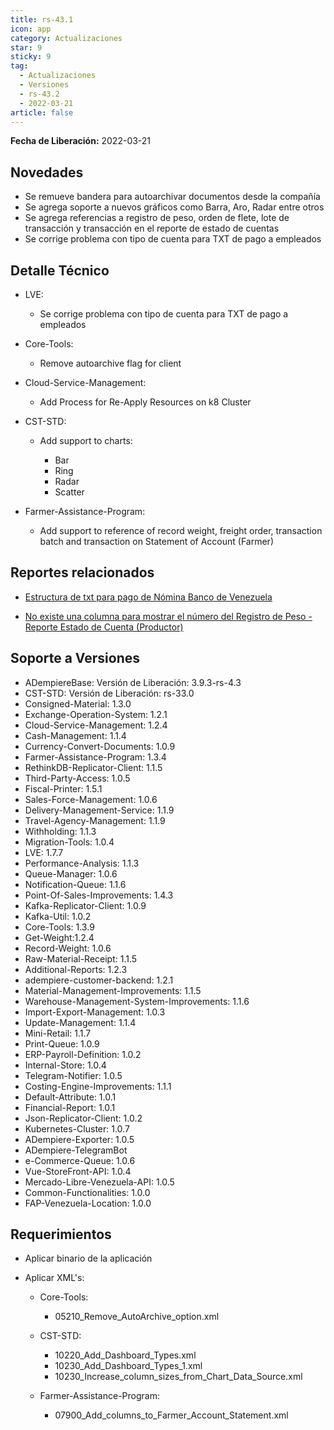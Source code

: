 ```yaml
---
title: rs-43.1
icon: app
category: Actualizaciones
star: 9
sticky: 9
tag:
  - Actualizaciones
  - Versiones
  - rs-43.2
  - 2022-03-21
article: false
---
```


**Fecha de Liberación:** 2022-03-21

## Novedades

- Se remueve bandera para  autoarchivar documentos desde la compañía
- Se agrega soporte a nuevos gráficos como Barra, Aro, Radar entre otros
- Se agrega referencias a registro de peso, orden de flete, lote de transacción y transacción en el reporte de estado de cuentas
- Se corrige problema con tipo de cuenta para TXT de pago a empleados

## Detalle Técnico

- LVE:
  
  - Se corrige problema con tipo de cuenta para TXT de pago a empleados
  
- Core-Tools:

  - Remove autoarchive flag for client

- Cloud-Service-Management:

  - Add Process for Re-Apply Resources on k8 Cluster

- CST-STD:

  - Add support to charts:

    - Bar
    - Ring
    - Radar
    - Scatter

- Farmer-Assistance-Program:

  - Add support to reference of record weight, freight order, transaction batch and transaction on Statement of Account (Farmer)

## Reportes relacionados

- [Estructura de txt para pago de Nómina Banco de Venezuela](https://github.com/erpcya/Control-PROSEIN/issues/36)

- [No existe una columna para mostrar el número del Registro de Peso - Reporte Estado de Cuenta (Productor)](https://github.com/erpcya/Control-VEALCA/issues/63)

## Soporte a Versiones

- ADempiereBase: Versión de Liberación: 3.9.3-rs-4.3
- CST-STD: Versión de Liberación: rs-33.0
- Consigned-Material: 1.3.0
- Exchange-Operation-System: 1.2.1
- Cloud-Service-Management: 1.2.4
- Cash-Management: 1.1.4
- Currency-Convert-Documents: 1.0.9
- Farmer-Assistance-Program: 1.3.4
- RethinkDB-Replicator-Client: 1.1.5
- Third-Party-Access: 1.0.5
- Fiscal-Printer: 1.5.1
- Sales-Force-Management: 1.0.6
- Delivery-Management-Service: 1.1.9
- Travel-Agency-Management: 1.1.9
- Withholding: 1.1.3
- Migration-Tools: 1.0.4
- LVE: 1.7.7
- Performance-Analysis: 1.1.3
- Queue-Manager: 1.0.6
- Notification-Queue: 1.1.6
- Point-Of-Sales-Improvements: 1.4.3
- Kafka-Replicator-Client: 1.0.9
- Kafka-Util: 1.0.2
- Core-Tools: 1.3.9
- Get-Weight:1.2.4
- Record-Weight: 1.0.6
- Raw-Material-Receipt: 1.1.5
- Additional-Reports: 1.2.3
- adempiere-customer-backend: 1.2.1
- Material-Management-Improvements: 1.1.5
- Warehouse-Management-System-Improvements: 1.1.6
- Import-Export-Management: 1.0.3
- Update-Management: 1.1.4
- Mini-Retail: 1.1.7
- Print-Queue: 1.0.9
- ERP-Payroll-Definition: 1.0.2
- Internal-Store: 1.0.4
- Telegram-Notifier: 1.0.5
- Costing-Engine-Improvements: 1.1.1
- Default-Attribute: 1.0.1
- Financial-Report: 1.0.1
- Json-Replicator-Client: 1.0.2
- Kubernetes-Cluster: 1.0.7
- ADempiere-Exporter: 1.0.5
- ADempiere-TelegramBot
- e-Commerce-Queue: 1.0.6
- Vue-StoreFront-API: 1.0.4
- Mercado-Libre-Venezuela-API: 1.0.5
- Common-Functionalities: 1.0.0
- FAP-Venezuela-Location: 1.0.0

## Requerimientos

- Aplicar binario de la aplicación
- Aplicar XML's:

  - Core-Tools:

    - 05210_Remove_AutoArchive_option.xml
  
  - CST-STD:

    - 10220_Add_Dashboard_Types.xml
    - 10230_Add_Dashboard_Types_1.xml
    - 10230_Increase_column_sizes_from_Chart_Data_Source.xml

  - Farmer-Assistance-Program:

    - 07900_Add_columns_to_Farmer_Account_Statement.xml
